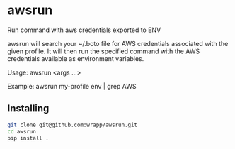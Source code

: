 awsrun
======

Run command with aws credentials exported to ENV

awsrun will search your ~/.boto file for AWS credentials associated with the
given profile. It will then run the specified command with the AWS credentials
available as environment variables.

Usage:
    awsrun <profile-name> <cmd> <args ...>

Example:
    awsrun my-profile env | grep AWS


Installing
----------

```bash
git clone git@github.com:wrapp/awsrun.git
cd awsrun
pip install .
```
